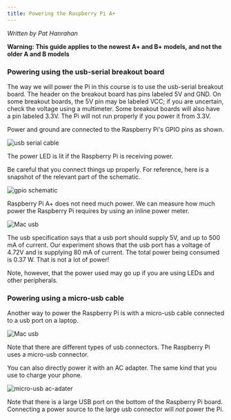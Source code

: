 ```yaml
---
title: Powering the Raspberry Pi A+
---
```


*Written by Pat Hanrahan*

**Warning: This guide applies to the newest A+ and B+ models,
and not the older A and B models**

### Powering using the usb-serial breakout board

The way we will power the Pi in this course 
is to use the usb-serial breakout board.
The header on the breakout board has pins labeled 5V and GND.
On some breakout boards, the 5V pin may be labeled VCC;
if you are uncertain, check the voltage using a multimeter.
Some breakout boards will also have a pin labeled 3.3V.
The Pi will not run properly if you power it from 3.3V.

Power and ground are connected 
to the Raspberry Pi's GPIO pins as shown.

![usb serial cable](../images/power.usb.serial.jpg)

The power LED is lit if the Raspberry Pi is receiving power.

Be careful that you connect things up properly.
For reference, here is a snapshot of the relevant
part of the schematic.

![gpio schematic](../images/gpio.schematic.jpg)

Raspberry Pi A+ does not need much power. 
We can measure how much power the Raspberry Pi requires
by using an inline power meter.

![Mac usb](../images/power.jpg)

The usb specification says that a usb port should supply 5V,
and up to 500 mA of current.
Our experiment shows that the usb port has a voltage of 4.72V
and is supplying 80 mA of current.
The total power being consumed is 0.37 W.
That is not a lot of power! 

Note, however, that the power used 
may go up if you are using LEDs and other peripherals.

### Powering using a micro-usb cable

Another way to power the Raspberry Pi is with a micro-usb
cable connected to a usb port on a laptop.

![Mac usb](../images/power.usb.laptop.jpg)

Note that there are different types of usb connectors.
The Raspberry Pi uses a micro-usb connector.

You can also directly power it with an AC adapter. 
The same kind that you use to charge your phone.

![micro-usb ac-adater](../images/power.usb.ac.adapter.jpg)


Note that there is a large USB port
on the bottom of the Raspberry Pi board.
Connecting a power source to the large usb connector 
will *not* power the Pi.

